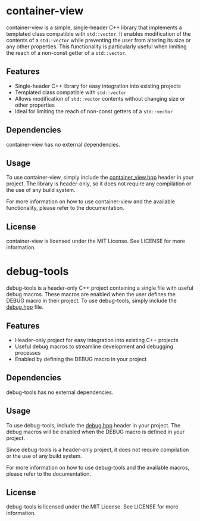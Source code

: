 # container-view

container-view is a simple, single-header C++ library that implements a templated class compatible with `std::vector`. It enables modification of the contents of a `std::vector` while preventing the user from altering its size or any other properties. This functionality is particularly useful when limiting the reach of a non-const getter of a `std::vector`.

## Features

- Single-header C++ library for easy integration into existing projects
- Templated class compatible with `std::vector`
- Allows modification of `std::vector` contents without changing size or other properties
- Ideal for limiting the reach of non-const getters of a `std::vector`

## Dependencies

container-view has no external dependencies.

## Usage

To use container-view, simply include the [container_view.hpp](https://github.com/ismawno/container-viewutils/container-view.hpp) header in your project. The library is header-only, so it does not require any compilation or the use of any build system.

For more information on how to use container-view and the available functionality, please refer to the documentation.

## License

container-view is licensed under the MIT License. See LICENSE for more information.
# debug-tools

debug-tools is a header-only C++ project containing a single file with useful debug macros. These macros are enabled when the user defines the DEBUG macro in their project. To use debug-tools, simply include the [debug.hpp](https://github.com/ismawno/debug-log-tools/include/dbg/log.hpp) file.

## Features

- Header-only project for easy integration into existing C++ projects
- Useful debug macros to streamline development and debugging processes
- Enabled by defining the DEBUG macro in your project

## Dependencies

debug-tools has no external dependencies.

## Usage

To use debug-tools, include the [debug.hpp](https://github.com/ismawno/debug-log-tools/include/dbg/log.hpp) header in your project. The debug macros will be enabled when the DEBUG macro is defined in your project.

Since debug-tools is a header-only project, it does not require compilation or the use of any build system.

For more information on how to use debug-tools and the available macros, please refer to the documentation.

## License

debug-tools is licensed under the MIT License. See LICENSE for more information.
